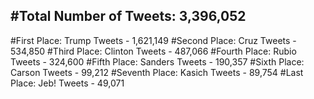 #Total Number of Tweets: 3,396,052 
---
#First Place: Trump Tweets - 1,621,149
#Second Place: Cruz Tweets - 534,850
#Third Place: Clinton Tweets - 487,066
#Fourth Place: Rubio Tweets - 324,600
#Fifth Place: Sanders Tweets - 190,357
#Sixth Place: Carson Tweets - 99,212
#Seventh Place: Kasich Tweets - 89,754
#Last Place: Jeb! Tweets - 49,071
